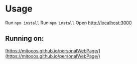 # Usage

Run `npm install`
Run `npm install`
Open [http://localhost:3000](http://localhost:3000)

## Running on:

[https://mitooos.github.io/personalWebPage/](https://mitooos.github.io/personalWebPage/)
